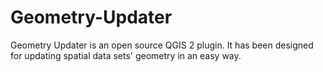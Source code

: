# Geometry-Updater
Geometry Updater is an open source QGIS 2 plugin. It has been designed  for updating spatial data sets' geometry in an easy way.
